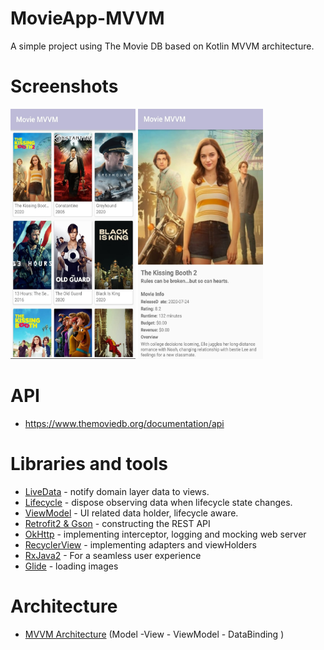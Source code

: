 # MovieApp-MVVM

A simple project using The Movie DB based on Kotlin MVVM architecture.

# Screenshots #
<img src="https://github.com/rcpyesilkaya/MovieApp-MVVM/blob/master/app/src/main/res/drawable-v24/ss1.jpeg" width="200" height="400" padding="5"/> <img src="https://github.com/rcpyesilkaya/MovieApp-MVVM/blob/master/app/src/main/res/drawable-v24/ss2.jpeg" width="200" height="400" padding="5"/> 


# API

* https://www.themoviedb.org/documentation/api


# Libraries and tools

* [LiveData](https://developer.android.com/topic/libraries/architecture/livedata) - notify domain layer data to views.
* [Lifecycle](https://developer.android.com/topic/libraries/architecture/lifecycle) - dispose observing data when lifecycle state changes.
* [ViewModel](https://developer.android.com/topic/libraries/architecture/viewmodel) - UI related data holder, lifecycle aware.
* [Retrofit2 & Gson](https://github.com/square/retrofit) - constructing the REST API
* [OkHttp](https://github.com/square/okhttp) - implementing interceptor, logging and mocking web server
* [RecyclerView](https://developer.android.com/guide/topics/ui/layout/recyclerview) - implementing adapters and viewHolders
* [RxJava2](https://developer.android.com/reference/kotlin/androidx/ui/rxjava2/package-summary) - For a seamless user experience
* [Glide](https://github.com/bumptech/glide) - loading images


# Architecture

* [MVVM Architecture](https://developer.android.com/jetpack/guide) (Model -View - ViewModel - DataBinding )








